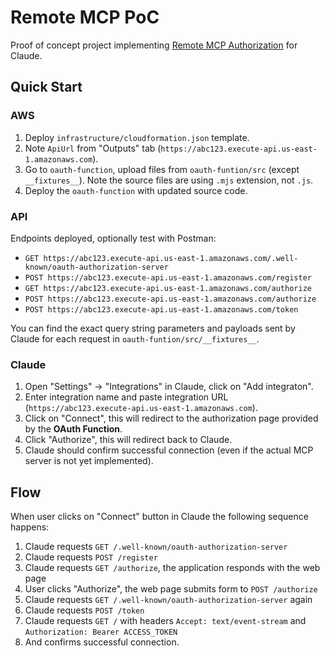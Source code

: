 # Remote MCP PoC

Proof of concept project implementing
[Remote MCP Authorization](https://modelcontextprotocol.io/specification/2025-03-26/basic/authorization) for Claude.

## Quick Start

### AWS

1. Deploy `infrastructure/cloudformation.json` template.
2. Note `ApiUrl` from "Outputs" tab (`https://abc123.execute-api.us-east-1.amazonaws.com`).
3. Go to `oauth-function`, upload files from `oauth-funtion/src` (except `__fixtures__`).
   Note the source files are using `.mjs` extension, not `.js`.
4. Deploy the `oauth-function` with updated source code.

### API

Endpoints deployed, optionally test with Postman:

* `GET https://abc123.execute-api.us-east-1.amazonaws.com/.well-known/oauth-authorization-server`
* `POST https://abc123.execute-api.us-east-1.amazonaws.com/register`
* `GET https://abc123.execute-api.us-east-1.amazonaws.com/authorize`
* `POST https://abc123.execute-api.us-east-1.amazonaws.com/authorize`
* `POST https://abc123.execute-api.us-east-1.amazonaws.com/token`

You can find the exact query string parameters and payloads sent by Claude for each request in
`oauth-funtion/src/__fixtures__`.

### Claude

1. Open "Settings" -> "Integrations" in Claude, click on "Add integraton".
2. Enter integration name and paste integration URL (`https://abc123.execute-api.us-east-1.amazonaws.com`).
3. Click on "Connect", this will redirect to the authorization page provided by the **OAuth Function**.
4. Click "Authorize", this will redirect back to Claude.
5. Claude should confirm successful connection (even if the actual MCP server is not yet implemented).

## Flow

When user clicks on "Connect" button in Claude the following sequence happens:

1. Claude requests `GET /.well-known/oauth-authorization-server`
2. Claude requests `POST /register`
3. Claude requests `GET /authorize`, the application responds with the web page
4. User clicks "Authorize", the web page submits form to `POST /authorize`
5. Claude requests `GET /.well-known/oauth-authorization-server` again
6. Claude requests `POST /token`
7. Claude requests `GET /` with headers `Accept: text/event-stream` and `Authorization: Bearer ACCESS_TOKEN`
8. And confirms successful connection.
